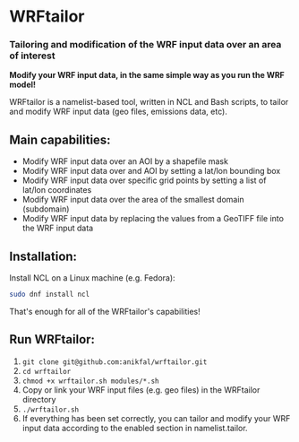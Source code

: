 # WRFtailor

### Tailoring and modification of the WRF input data over an area of interest

**Modify your WRF input data, in the same simple way as you run the WRF model!**

WRFtailor is a namelist-based tool, written in NCL and Bash scripts, to tailor and modify WRF input data (geo files, emissions data, etc).

## Main capabilities:
- Modify WRF input data over an AOI by a shapefile mask
- Modify WRF input data over and AOI by setting a lat/lon bounding box
- Modify WRF input data over specific grid points by setting a list of lat/lon coordinates
- Modify WRF input data over the area of the smallest domain (subdomain)
- Modify WRF input data by replacing the values from a GeoTIFF file into the WRF input data

## Installation:
Install NCL on a Linux machine (e.g. Fedora):
```bash
sudo dnf install ncl
```
That's enough for all of the WRFtailor's capabilities!

## Run WRFtailor:
1. ``` git clone git@github.com:anikfal/wrftailor.git ```
2. ``` cd wrftailor ```
3. ``` chmod +x wrftailor.sh modules/*.sh ```
4. Copy or link your WRF input files (e.g. geo files) in the WRFtailor directory
5. ``` ./wrftailor.sh ```
6. If everything has been set correctly, you can tailor and modify your WRF input data according to the enabled section in namelist.tailor.